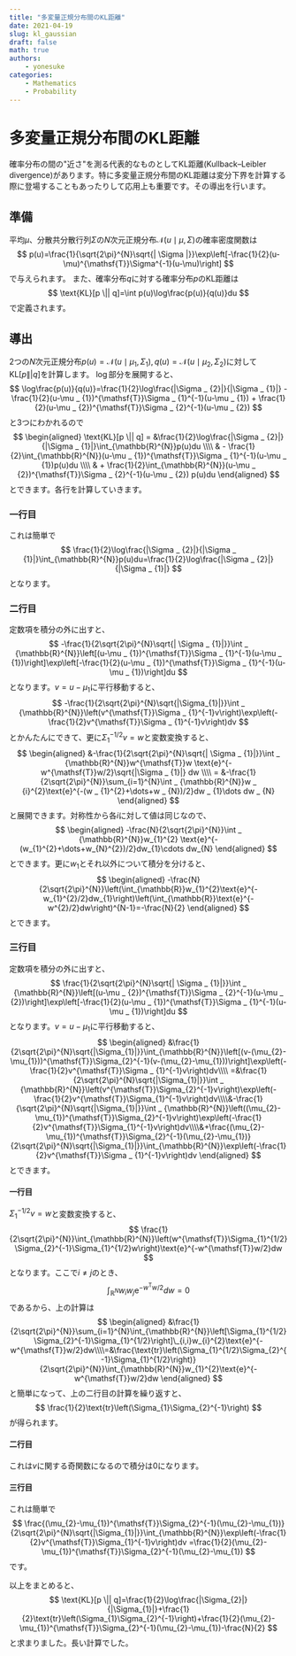 ```yaml
---
title: "多変量正規分布間のKL距離"
date: 2021-04-19
slug: kl_gaussian
draft: false
math: true
authors:
    - yonesuke
categories:
    - Mathematics
    - Probability
---
```


# 多変量正規分布間のKL距離

確率分布の間の"近さ"を測る代表的なものとしてKL距離(Kullback–Leibler divergence)があります。特に多変量正規分布間のKL距離は変分下界を計算する際に登場することもあったりして応用上も重要です。その導出を行います。

<!-- more -->

## 準備
平均$\mu$、分散共分散行列$\Sigma$の$N$次元正規分布$\mathcal{N}(u\mid\mu,\Sigma)$の確率密度関数は
$$
p(u)=\frac{1}{\sqrt{2\pi}^{N}\sqrt{| \Sigma |}}\exp\left[-\frac{1}{2}(u-\mu)^{\mathsf{T}}\Sigma^{-1}(u-\mu)\right]
$$
で与えられます。
また、確率分布$q$に対する確率分布$p$のKL距離は
$$
\text{KL}[p \|| q]=\int p(u)\log\frac{p(u)}{q(u)}du
$$
で定義されます。

## 導出
2つの$N$次元正規分布$p(u)=\mathcal{N}(u \mid \mu _ {1},\Sigma _ {1}),q(u)=\mathcal{N}(u \mid \mu _ {2},\Sigma _ {2})$に対して$\text{KL}[p \|| q]$を計算します。
$\log$部分を展開すると、
$$
\log\frac{p(u)}{q(u)}=\frac{1}{2}\log\frac{|\Sigma _ {2}|}{|\Sigma _ {1}|} -\frac{1}{2}(u-\mu _ {1})^{\mathsf{T}}\Sigma _ {1}^{-1}(u-\mu _ {1}) + \frac{1}{2}(u-\mu _ {2})^{\mathsf{T}}\Sigma _ {2}^{-1}(u-\mu _ {2})
$$
と3つにわかれるので
$$ \begin{aligned} \text{KL}[p \|| q] = &\frac{1}{2}\log\frac{|\Sigma _ {2}|}{|\Sigma _ {1}|}\int_{\mathbb{R}^{N}}p(u)du \\\\ & - \frac{1}{2}\int_{\mathbb{R}^{N}}(u-\mu _ {1})^{\mathsf{T}}\Sigma _ {1}^{-1}(u-\mu _ {1})p(u)du \\\\ & + \frac{1}{2}\int_{\mathbb{R}^{N}}(u-\mu _ {2})^{\mathsf{T}}\Sigma _ {2}^{-1}(u-\mu _ {2}) p(u)du \end{aligned} $$
とできます。各行を計算していきます。

### 一行目
これは簡単で
$$
\frac{1}{2}\log\frac{|\Sigma _ {2}|}{|\Sigma _ {1}|}\int_{\mathbb{R}^{N}}p(u)du=\frac{1}{2}\log\frac{|\Sigma _ {2}|}{|\Sigma _ {1}|}
$$
となります。

### 二行目
定数項を積分の外に出すと、
$$
-\frac{1}{2\sqrt{2\pi}^{N}\sqrt{| \Sigma _ {1}|}}\int _ {\mathbb{R}^{N}}\left[(u-\mu _ {1})^{\mathsf{T}}\Sigma _ {1}^{-1}(u-\mu _ {1})\right]\exp\left[-\frac{1}{2}(u-\mu _ {1})^{\mathsf{T}}\Sigma _ {1}^{-1}(u-\mu _ {1})\right]du
$$
となります。$v=u-\mu _ {1}$に平行移動すると、
$$
-\frac{1}{2\sqrt{2\pi}^{N}\sqrt{|\Sigma_{1}|}}\int _ {\mathbb{R}^{N}}\left(v^{\mathsf{T}}\Sigma _ {1}^{-1}v\right)\exp\left(-\frac{1}{2}v^{\mathsf{T}}\Sigma _ {1}^{-1}v\right)dv
$$
とかんたんにできて、更に$\Sigma _ {1}^{-1/2}v=w$と変数変換すると、
$$
\begin{aligned}
&-\frac{1}{2\sqrt{2\pi}^{N}\sqrt{| \Sigma _ {1}|}}\int _ {\mathbb{R}^{N}}w^{\mathsf{T}}w \text{e}^{-w^{\mathsf{T}}w/2}\sqrt{|\Sigma _ {1}|} dw \\\\ = &-\frac{1}{2\sqrt{2\pi}^{N}}\sum_{i=1}^{N}\int _ {\mathbb{R}^{N}}w _ {i}^{2}\text{e}^{-(w _ {1}^{2}+\dots+w _ {N})/2}dw _ {1}\dots dw _ {N}
\end{aligned}
$$
と展開できます。対称性から各$i$に対して値は同じなので、
$$
\begin{aligned}
-\frac{N}{2\sqrt{2\pi}^{N}}\int _ {\mathbb{R}^{N}}w_{1}^{2} \text{e}^{-(w_{1}^{2}+\dots+w_{N}^{2})/2}dw_{1}\cdots dw_{N}
\end{aligned}
$$
とできます。更に$w_{1}$とそれ以外について積分を分けると、
$$
\begin{aligned}
-\frac{N}{2\sqrt{2\pi}^{N}}\left(\int_{\mathbb{R}}w_{1}^{2}\text{e}^{-w_{1}^{2}/2}dw_{1}\right)\left(\int_{\mathbb{R}}\text{e}^{-w^{2}/2}dw\right)^{N-1}=-\frac{N}{2}
\end{aligned}
$$
とできます。

### 三行目
定数項を積分の外に出すと、
$$
\frac{1}{2\sqrt{2\pi}^{N}\sqrt{| \Sigma _ {1}|}}\int _ {\mathbb{R}^{N}}\left[(u-\mu _ {2})^{\mathsf{T}}\Sigma _ {2}^{-1}(u-\mu _ {2})\right]\exp\left[-\frac{1}{2}(u-\mu _ {1})^{\mathsf{T}}\Sigma _ {1}^{-1}(u-\mu _ {1})\right]du
$$
となります。$v=u-\mu_{1}$に平行移動すると、
$$
\begin{aligned}
&\frac{1}{2\sqrt{2\pi}^{N}\sqrt{|\Sigma_{1}|}}\int_{\mathbb{R}^{N}}\left[(v-(\mu_{2}-\mu_{1}))^{\mathsf{T}}\Sigma_{2}^{-1}(v-(\mu_{2}-\mu_{1}))\right]\exp\left(-\frac{1}{2}v^{\mathsf{T}}\Sigma _ {1}^{-1}v\right)dv\\\\ =&\frac{1}{2\sqrt{2\pi}^{N}\sqrt{|\Sigma_{1}|}}\int _ {\mathbb{R}^{N}}\left(v^{\mathsf{T}}\Sigma_{2}^{-1}v\right)\exp\left(-\frac{1}{2}v^{\mathsf{T}}\Sigma_{1}^{-1}v\right)dv\\\\&-\frac{1}{\sqrt{2\pi}^{N}\sqrt{|\Sigma_{1}|}}\int _ {\mathbb{R}^{N}}\left((\mu_{2}-\mu_{1})^{\mathsf{T}}\Sigma_{2}^{-1}v\right)\exp\left(-\frac{1}{2}v^{\mathsf{T}}\Sigma_{1}^{-1}v\right)dv\\\\&+\frac{(\mu_{2}-\mu_{1})^{\mathsf{T}}\Sigma_{2}^{-1}(\mu_{2}-\mu_{1})}{2\sqrt{2\pi}^{N}\sqrt{|\Sigma_{1}|}}\int_{\mathbb{R}^{N}}\exp\left(-\frac{1}{2}v^{\mathsf{T}}\Sigma _ {1}^{-1}v\right)dv
\end{aligned}
$$
とできます。
#### 一行目
$\Sigma _ {1}^{-1/2}v=w$と変数変換すると、
$$
\frac{1}{2\sqrt{2\pi}^{N}}\int_{\mathbb{R}^{N}}\left(w^{\mathsf{T}}\Sigma_{1}^{1/2}\Sigma_{2}^{-1}\Sigma_{1}^{1/2}w\right)\text{e}^{-w^{\mathsf{T}}w/2}dw
$$
となります。ここで$i\ne j$のとき、
$$
\int_{\mathbb{R}^{N}}w_{i}w_{j}\text{e}^{-w^{\mathsf{T}}w/2}dw=0
$$
であるから、上の計算は
$$
\begin{aligned}
&\frac{1}{2\sqrt{2\pi}^{N}}\sum_{i=1}^{N}\int_{\mathbb{R}^{N}}\left[\Sigma_{1}^{1/2}\Sigma_{2}^{-1}\Sigma_{1}^{1/2}\right]\_{i,i}w_{i}^{2}\text{e}^{-w^{\mathsf{T}}w/2}dw\\\\=&\frac{\text{tr}\left(\Sigma_{1}^{1/2}\Sigma_{2}^{-1}\Sigma_{1}^{1/2}\right)}{2\sqrt{2\pi}^{N}}\int_{\mathbb{R}^{N}}w_{1}^{2}\text{e}^{-w^{\mathsf{T}}w/2}dw
\end{aligned}
$$
と簡単になって、上の二行目の計算を繰り返すと、
$$
\frac{1}{2}\text{tr}\left(\Sigma_{1}\Sigma_{2}^{-1}\right)
$$
が得られます。

#### 二行目
これは$v$に関する奇関数になるので積分は$0$になります。

#### 三行目
これは簡単で
$$
\frac{(\mu_{2}-\mu_{1})^{\mathsf{T}}\Sigma_{2}^{-1}(\mu_{2}-\mu_{1})}{2\sqrt{2\pi}^{N}\sqrt{|\Sigma_{1}|}}\int_{\mathbb{R}^{N}}\exp\left(-\frac{1}{2}v^{\mathsf{T}}\Sigma_{1}^{-1}v\right)dv
=\frac{1}{2}(\mu_{2}-\mu_{1})^{\mathsf{T}}\Sigma_{2}^{-1}(\mu_{2}-\mu_{1})
$$
です。

以上をまとめると、
$$
\text{KL}[p \|| q]=\frac{1}{2}\log\frac{|\Sigma_{2}|}{|\Sigma_{1}|}+\frac{1}{2}\text{tr}\left(\Sigma_{1}\Sigma_{2}^{-1}\right)+\frac{1}{2}(\mu_{2}-\mu_{1})^{\mathsf{T}}\Sigma_{2}^{-1}(\mu_{2}-\mu_{1})-\frac{N}{2}
$$
と求まりました。長い計算でした。